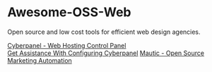 # Awesome-OSS-Web
Open source and low cost tools for efficient web design agencies.


[Cyberpanel - Web Hosting Control Panel](https://cyberpanel.net)   <br>
[Get Assistance With Configuring Cyberpanel](https://go-it.io)
[Mautic - Open Source Marketing Automation](https://www.mautic.org)
